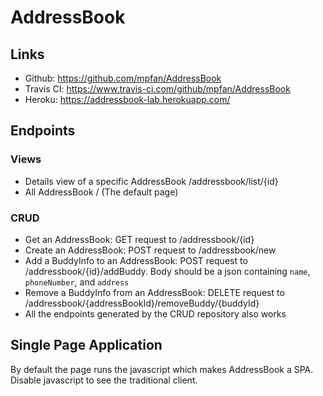# AddressBook
## Links
- Github: https://github.com/mpfan/AddressBook
- Travis CI: https://www.travis-ci.com/github/mpfan/AddressBook
- Heroku: https://addressbook-lab.herokuapp.com/

## Endpoints
### Views
- Details view of a specific AddressBook /addressbook/list/{id}
- All AddressBook / (The default page)

### CRUD
- Get an AddressBook: GET request to /addressbook/{id}
- Create an AddressBook: POST request to /addressbook/new
- Add a BuddyInfo to an AddressBook: POST request to /addressbook/{id}/addBuddy. Body should be a json containing `name`, `phoneNumber`, and `address`
- Remove a BuddyInfo from an AddressBook: DELETE request to /addressbook/{addressBookId}/removeBuddy/{buddyId}
- All the endpoints generated by the CRUD repository also works

## Single Page Application
By default the page runs the javascript which makes AddressBook a SPA. Disable javascript to see the
traditional client. 